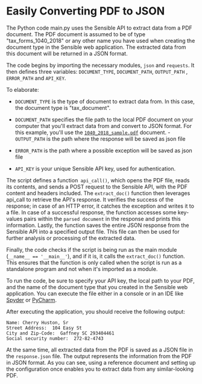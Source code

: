 # Easily Converting PDF to JSON

The Python code main.py uses the Sensible API to extract data from a PDF document. The PDF document is assumed to be of type "tax_forms_1040_2018" or any other name you have used when creating the document type in the Sensible web application. The extracted data from this document will be returned in a JSON format.

The code begins by importing the necessary modules, `json` and `requests`. It then defines three variables: `DOCUMENT_TYPE`, `DOCUMENT_PATH`, `OUTPUT_PATH` , `ERROR_PATH` and `API_KEY`.

To elaborate:

- `DOCUMENT_TYPE` is the type of document to extract data from. In this case, the document type is  "tax_document".
- `DOCUMENT_PATH` specifies the file path to the local PDF document on your computer that you'll extract data from and convert to JSON format. For this example, you'll use the [`1040_2018_sample.pdf`](https://github.com/sensible-hq/sensible-configuration-library/blob/main/tax_forms/1040/2018/1040_2018_sample.pdf) document.
-`OUTPUT_PATH` is the path where the response will be saved as json file
- `ERROR_PATH` is the path where a possible exception will be saved as json file

- `API_KEY` is your unique Sensible API key, used for authentication.

The script defines a function` api_call()`, which opens the PDF file, reads its contents, and sends a POST request to the Sensible API, with the PDF content and headers included. The `extract_doc()` function then leverages api_call to retrieve the API's response. It verifies the success of the response; in case of an HTTP error, it catches the exception and writes it to a file. In case of a successful response, the function accesses some key-values pairs within the `parsed document` in the response and prints this information. Lastly, the function saves the entire JSON response from the Sensible API into a specified output file. This file can then be used for further analysis or processing of the extracted data.

Finally, the code checks if the script is being run as the main module (`__name__ == '__main__'`), and if it is, it calls the `extract_doc()` function. This ensures that the function is only called when the script is run as a standalone program and not when it's imported as a module.

To run the code, be sure to specify your API key, the local path to your PDF, and the name of the document type that you created in the Sensible web application. You can execute the file either in a console or in an IDE like [Spyder](https://www.spyder-ide.org/) or [PyCharm](https://www.jetbrains.com/pycharm/).

After executing the application, you should receive the following output:

```
Name: Cherry Huston, Sr
Street Address:  104 Easy St
City and Zip-Code:  Gaffney SC 293404461
Social security number:  272-82-4743
```

At the same time, all extracted data from the PDF is saved as a JSON file in the `response.json` file. The output represents the information from the PDF in JSON format. As you can see, using a reference document and setting up the configuration once enables you to extract data from any similar-looking PDF.
